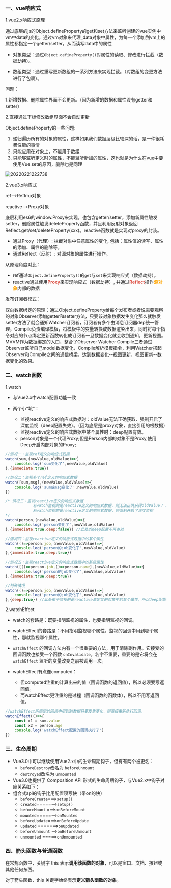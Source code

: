 ### 一、vue响应式

1.vue2.x响应式原理

通过底层的js的Object.defineProperty的get和set方法来监听创建的vue实例中vm中data的变化，通过vm对象来代理_data对象中属性，为每一个添加到vm上的属性都指定一个getter/setter，从而读写data中的属性

- 对象类型：通过```Object.defineProperty()```对属性的读取、修改进行拦截（数据劫持）。

- 数组类型：通过重写更新数组的一系列方法来实现拦截。（对数组的变更方法进行了包裹）。

问题：

1.新增数据、删除属性界面不会更新。（因为新增的数据和属性没有getter和setter）

2.直接通过下标修改数组界面不会自动更新

Object.defineProperty的一些问题:

1. 递归遍历所有的对象的属性，这样如果我们数据层级比较深的话，是一件很耗费性能的事情
2. 只能应用在对象上，不能用于数组
3. 只能够监听定义时的属性，不能监听新加的属性，这也就是为什么在vue中要使用Vue.set的原因，删除也是同理



<img src="C:\Users\Script\Documents\Scrshot\20220221222738.png" alt="20220221222738" style="zoom:;" />

2.vue3.x响应式

ref-->RefImp对象

reactive-->Proxy对象

底层利用es6的window.Proxy来实现，也包含getter/setter，添加新属性触发setter，删除属性触发deleteProperty函数，并且利用反射对象返回Reflect.get/set/deleteProperty(xxx)。reactive函数就是实现对proxy的封装。

- 通过Proxy（代理）:  拦截对象中任意属性的变化, 包括：属性值的读写、属性的添加、属性的删除等。
- 通过Reflect（反射）:  对源对象的属性进行操作。

从原理角度对比：

-  ref通过``Object.defineProperty()``的```get```与```set```来实现响应式（数据劫持）。
-  reactive通过使用<strong style="color:#DD5145">Proxy</strong>来实现响应式（数据劫持）, 并通过<strong style="color:#DD5145">Reflect</strong>操作<strong style="color:orange">源对象</strong>内部的数据

发布订阅者模式：

双向数据绑定的原理：通过Object.defineProperty给每个发布者或者说需要观察的对象Observer添加getter和setter方法，只要该对象数据发生变化那么就触发setter方法了就会通知Watcher订阅者，订阅者有多个由消息订阅器dep统一管理，Compile负责编译模板，将模板中的变量转换成数据渲染出来，同时将每个指令对应的节点绑定更新函数转化成订阅者一旦数据变化就会收到通知，更新视图。MVVM作为数据绑定的入口，整合了Observer Watcher Compile三者通过Observer监听自己model数据变化，Compile解析模板指令，利用Watcher搭起Observer和Compile之间的通信桥梁，达到数据变化--视图更新，视图更新--数据变化的效果。






### 二、watch函数

1.watch

- 与Vue2.x中watch配置功能一致
- 两个小“坑”：

  - 监视reactive定义的响应式数据时：oldValue无法正确获取、强制开启了深度监视（deep配置失效）。（因为底层是proxy对象，直接引用的根数据）
  - 监视reactive定义的响应式数据中某个属性时：deep配置有效。
  - person对象是一个代理Proxy;但是Person内部的对象不是Proxy,使用Deep开启内部对象的Proxy;



```js
//情况一：监视ref定义的响应式数据
watch(sum,(newValue,oldValue)=>{
	console.log('sum变化了',newValue,oldValue)
},{immediate:true})

//情况二：监视多个ref定义的响应式数据
watch([sum,msg],(newValue,oldValue)=>{
	console.log('sum或msg变化了',newValue,oldValue)
}) 

/* 情况三：监视reactive定义的响应式数据
			若watch监视的是reactive定义的响应式数据，则无法正确获得oldValue！！
			若watch监视的是reactive定义的响应式数据，则强制开启了深度监视 
*/
watch(person,(newValue,oldValue)=>{
	console.log('person变化了',newValue,oldValue)
},{immediate:true,deep:false}) //此处的deep配置不再奏效

//情况四：监视reactive定义的响应式数据中的某个属性
watch(()=>person.job,(newValue,oldValue)=>{
	console.log('person的job变化了',newValue,oldValue)
},{immediate:true,deep:true}) 

//情况五：监视reactive定义的响应式数据中的某些属性
watch([()=>person.job,()=>person.name],(newValue,oldValue)=>{
	console.log('person的job变化了',newValue,oldValue)
},{immediate:true,deep:true})

//特殊情况
watch(()=>person.job,(newValue,oldValue)=>{
    console.log('person的job变化了',newValue,oldValue)
},{deep:true}) //此处由于监视的是reactive素定义的对象中的某个属性，所以deep配置有效
```

2.watchEffect

- watch的套路是：既要指明监视的属性，也要指明监视的回调。
- watchEffect的套路是：不用指明监视哪个属性，监视的回调中用到哪个属性，那就监视哪个属性。
- `watchEffect` 的回调方法内有一个很重要的方法，用于清除副作用。它接受的回调函数也接受一个函数 `onInvalidate`。名字不重要，重要的是它将会在 `watchEffect` 监听的变量改变之前被调用一次。
- watchEffect有点像computed：

  - 但computed注重的计算出来的值（回调函数的返回值），所以必须要写返回值。
  - 而watchEffect更注重的是过程（回调函数的函数体），所以不用写返回值。

```js
//watchEffect所指定的回调中用到的数据只要发生变化，则直接重新执行回调。
watchEffect(()=>{
    const x1 = sum.value
    const x2 = person.age
    console.log('watchEffect配置的回调执行了')
})
```

### 三、生命周期

- Vue3.0中可以继续使用Vue2.x中的生命周期钩子，但有有两个被更名：
  - ```beforeDestroy```改名为 ```beforeUnmount```
  - ```destroyed```改名为 ```unmounted```
- Vue3.0也提供了 Composition API 形式的生命周期钩子，与Vue2.x中钩子对应关系如下：
- 组合式api的钩子比用配置项写快（带on的快）
  - `beforeCreate`===>`setup()`
  - `created`=======>`setup()`
  - `beforeMount` ===>`onBeforeMount`
  - `mounted`=======>`onMounted`
  - `beforeUpdate`===>`onBeforeUpdate`
  - `updated` =======>`onUpdated`
  - `beforeUnmount` ==>`onBeforeUnmount`
  - `unmounted` =====>`onUnmounted`



### 四、箭头函数与普通函数

在常规函数中，关键字 this 表示**调用该函数的对象**，可以是窗口、文档、按钮或其他任何东西。

对于箭头函数，this 关键字始终表示**定义箭头函数的对象**。	

